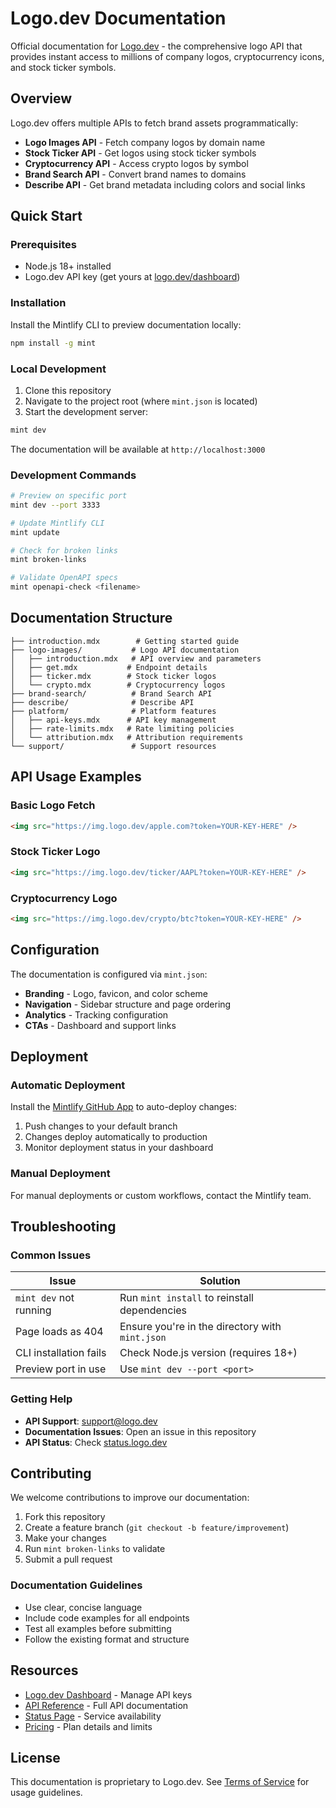 # Logo.dev Documentation

Official documentation for [Logo.dev](https://logo.dev) - the comprehensive logo API that provides instant access to millions of company logos, cryptocurrency icons, and stock ticker symbols.

## Overview

Logo.dev offers multiple APIs to fetch brand assets programmatically:

- **Logo Images API** - Fetch company logos by domain name
- **Stock Ticker API** - Get logos using stock ticker symbols  
- **Cryptocurrency API** - Access crypto logos by symbol
- **Brand Search API** - Convert brand names to domains
- **Describe API** - Get brand metadata including colors and social links

## Quick Start

### Prerequisites

- Node.js 18+ installed
- Logo.dev API key (get yours at [logo.dev/dashboard](https://www.logo.dev/dashboard))

### Installation

Install the Mintlify CLI to preview documentation locally:

```bash
npm install -g mint
```

### Local Development

1. Clone this repository
2. Navigate to the project root (where `mint.json` is located)
3. Start the development server:

```bash
mint dev
```

The documentation will be available at `http://localhost:3000`

### Development Commands

```bash
# Preview on specific port
mint dev --port 3333

# Update Mintlify CLI
mint update

# Check for broken links
mint broken-links

# Validate OpenAPI specs
mint openapi-check <filename>
```

## Documentation Structure

```
├── introduction.mdx        # Getting started guide
├── logo-images/           # Logo API documentation
│   ├── introduction.mdx   # API overview and parameters
│   ├── get.mdx           # Endpoint details
│   ├── ticker.mdx        # Stock ticker logos
│   └── crypto.mdx        # Cryptocurrency logos
├── brand-search/          # Brand Search API
├── describe/              # Describe API
├── platform/              # Platform features
│   ├── api-keys.mdx      # API key management
│   ├── rate-limits.mdx   # Rate limiting policies
│   └── attribution.mdx   # Attribution requirements
└── support/               # Support resources
```

## API Usage Examples

### Basic Logo Fetch

```html
<img src="https://img.logo.dev/apple.com?token=YOUR-KEY-HERE" />
```

### Stock Ticker Logo

```html
<img src="https://img.logo.dev/ticker/AAPL?token=YOUR-KEY-HERE" />
```

### Cryptocurrency Logo

```html
<img src="https://img.logo.dev/crypto/btc?token=YOUR-KEY-HERE" />
```

## Configuration

The documentation is configured via `mint.json`:

- **Branding** - Logo, favicon, and color scheme
- **Navigation** - Sidebar structure and page ordering
- **Analytics** - Tracking configuration
- **CTAs** - Dashboard and support links

## Deployment

### Automatic Deployment

Install the [Mintlify GitHub App](https://github.com/apps/mintlify) to auto-deploy changes:

1. Push changes to your default branch
2. Changes deploy automatically to production
3. Monitor deployment status in your dashboard

### Manual Deployment

For manual deployments or custom workflows, contact the Mintlify team.

## Troubleshooting

### Common Issues

| Issue | Solution |
|-------|----------|
| `mint dev` not running | Run `mint install` to reinstall dependencies |
| Page loads as 404 | Ensure you're in the directory with `mint.json` |
| CLI installation fails | Check Node.js version (requires 18+) |
| Preview port in use | Use `mint dev --port <port>` |

### Getting Help

- **API Support**: [support@logo.dev](mailto:support@logo.dev)
- **Documentation Issues**: Open an issue in this repository
- **API Status**: Check [status.logo.dev](https://status.logo.dev)

## Contributing

We welcome contributions to improve our documentation:

1. Fork this repository
2. Create a feature branch (`git checkout -b feature/improvement`)
3. Make your changes
4. Run `mint broken-links` to validate
5. Submit a pull request

### Documentation Guidelines

- Use clear, concise language
- Include code examples for all endpoints
- Test all examples before submitting
- Follow the existing format and structure

## Resources

- [Logo.dev Dashboard](https://www.logo.dev/dashboard) - Manage API keys
- [API Reference](https://docs.logo.dev) - Full API documentation
- [Status Page](https://status.logo.dev) - Service availability
- [Pricing](https://logo.dev/pricing) - Plan details and limits

## License

This documentation is proprietary to Logo.dev. See [Terms of Service](https://logo.dev/terms) for usage guidelines.

